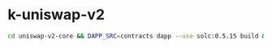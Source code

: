 # k-uniswap-v2

```sh
cd uniswap-v2-core && DAPP_SRC=contracts dapp --use solc:0.5.15 build && cd -
```

